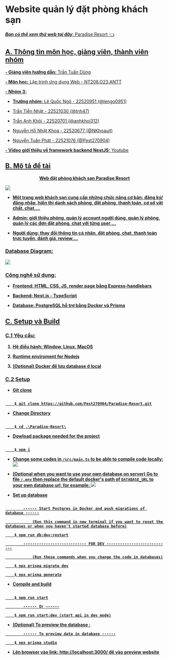 # Website quản lý đặt phòng khách sạn
**_<u>Bạn có thể xem thử web tại đây_**: [Paradise Resort](https://paradise-resort-bice.vercel.app/) 👈

## <u>A. Thông tin môn học, giảng viên, thành viên nhóm

**- Giảng viên hướng dẫn:** Trần Tuấn Dũng

**- Môn học:** Lập trình ứng dụng Web - NT208.O23.ANTT

**- Nhóm 3:**

-  **Trưởng nhóm:** Lê Quốc Ngô - 22520951 ([@lengo0951](https://github.com/lengo0951))

- Trần Tiễn Nhật - 22521030 ([@tnh47](https://github.com/tnh47))

- Trần Anh Khôi - 22520701 ([@anhkhoi312](https://github.com/anhkhoi312))

- Nguyễn Hồ Nhật Khoa - 22520677 ([@NKhoauit](https://github.com/NKhoauit))

- Nguyễn Tuấn Phát - 22521076 ([@Pest270904](https://github.com/Pest270904))

**- Video giới thiệu về framework backend NestJS:** [Youtube](https://youtu.be/-4oWuhSvy28?si=Uo2Ou3I4M9AucQ9l)

## <u>B. Mô tả đề tài
<p align="center"> <b><u>Web đặt phòng khách sạn Paradise Resort</p>

![](https://i.postimg.cc/FzQyq0gh/B-n-t-duy-l-m-t-s-t-ch-c-th-ng-tin-m-t-c-ch-tr-c-quan-N-cho-th-y-m-i-quan-h-gi-a-c-c-ph.jpg)

- Một trang web khách sạn cung cấp những chức năng cơ bản: đăng ký/đăng nhập, hiển thị danh sách phòng, đặt phòng, thanh toán, cơ sở vật chất, chat,...

- **Admin:** giới thiệu phòng, quản lý account người dùng, quản lý phòng, quản lý các đơn đặt phòng, chat với từng user,...

- **Người dùng:** thay đổi thông tin cá nhân, đặt phòng, chat, thanh toán trực tuyến, đánh giá, review,...

### <u>Database Diagram:
![](https://i.postimg.cc/Dyvfg8ks/aaaa.webp)

### <u>Công nghệ sử dụng:

- Frontend:  HTML, CSS, JS, render page bằng [Express-handlebars](https://www.npmjs.com/package/express-handlebars)

- Backend: [Nest.js](https://nestjs.com/) - TypeScript

- Database: PostgreSQL hỗ trợ bằng Docker và [Prisma](https://www.prisma.io/)

## <u>C. Setup và Build

### <u>C.1 Yêu cầu:

1. Hệ điều hành: Window, Linux, MacOS

2. Runtime enviroment for [Nodejs](https://nodejs.org/en)

3. (**Optional**) [Docker](https://www.docker.com/) để lưu database ở local 

### <u>C.2 Setup

- Git clone

```console

	$ git clone https://github.com/Pest270904/Paradise-Resort.git

```

- Change Directory

```console

	$ cd .\Paradise-Resort\

```

- Dowload package needed for the project

```console

	$ npm i

```
- Change some codes in ``/src/main.ts`` to be able to compile code locally:
![](https://i.postimg.cc/pLJPnjL3/a.png)

- **<u>(Optional when you want to use your own database on server)** Go to file ``/.env``  then replace the default docker's path of ``DATABASE_URL`` to your own database url, for example:
![](https://i.postimg.cc/PJJBNLRs/docker.png)

- Set up database

```console

		------ Start Postgres in Docker and push migrations of database ------

			(Run this command in new terminal if you want to reset the databases or when you haven't started database before)

	$ npm run db:dev:restart

		---------------------------- FOR DEV ----------------------------

			(Run these commands when you change the code in databases)

	$ npx prisma migrate dev

	$ npx prisma generate

```

- Compile and build

```console

	$ npm run start

		------ Or ------

	$ npm run start:dev (start api in dev mode)

```

- **(Optional)** To preview the database :
``` console
		------ To preview data in database ------

	$ npx prisma studio
```

- Lên browser vào link: http://localhost:3000/ để vào preview website